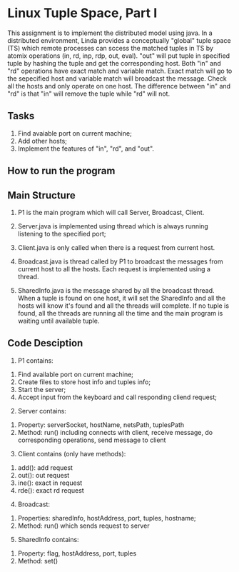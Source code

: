 # Linux Tuple Space, Part I

This assignment is to implement the distributed model using java. In a distributed environment, Linda provides a conceptually "global" tuple space (TS) which remote processes can sccess the matched tuples in TS by atomix operations (in, rd, inp, rdp, out, eval). "out" will put tuple in specified tuple by hashing the tuple and get the corresponding host. Both "in" and "rd" operations have exact match and variable match. Exact match will go to the sepecified host and variable match will broadcast the message. Check all the hosts and only operate on one host. The difference between "in" and "rd" is that "in" will remove the tuple while "rd" will not.

## Tasks
1. Find avaiable port on current machine;
2. Add other hosts;
3. Implement the features of "in", "rd", and "out".

## How to run the program

## Main Structure

1. P1 is the main program which will call Server, Broadcast, Client.

2. Server.java is implemented using thread which is always running listening to the specified port;

3. Client.java is only called when there is a request from current host.

4. Broadcast.java is thread called by P1 to broadcast the messages from current host to all the hosts. Each request is implemented using a thread.

5. SharedInfo.java is the message shared by all the broadcast thread. When a tuple is found on one host, it will set the SharedInfo and all the hosts will know it's found and all the threads will complete. If no tuple is found, all the threads are running all the time and the main program is waiting until available tuple.

## Code Desciption
1. P1 contains:
1) Find available port on current machine;
2) Create files to store host info and tuples info;
3) Start the server;
4) Accept input from the keyboard and call responding cliend request;

2. Server contains:
1) Property: serverSocket, hostName, netsPath, tuplesPath
2) Method: run() including connects with client, receive message, do corresponding operations, send message to client

3. Client contains (only have methods):
1) add(): add request
2) out(): out request
3) ine(): exact in request
4) rde(): exact rd request

4. Broadcast:
1) Properties: sharedInfo, hostAddress, port, tuples, hostname;
2) Method: run() which sends request to server

5. SharedInfo contains:
1) Property: flag, hostAddress, port, tuples
2) Method: set()








